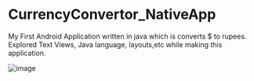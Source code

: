# CurrencyConvertor_NativeApp
My First Android Application written in java which is converts $ to rupees. Explored Text Views, Java language, layouts,etc while making this application.

![image](https://user-images.githubusercontent.com/76823502/133939804-107d5bd5-97cd-4371-ac63-9a9f3e14a89d.png)
